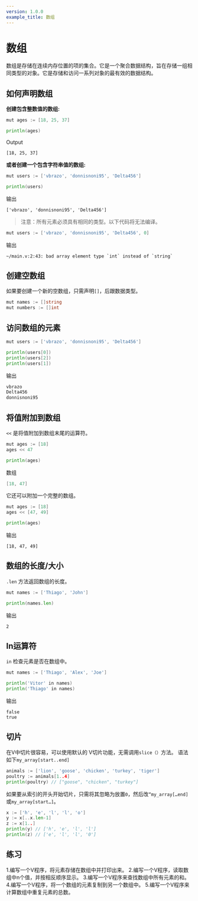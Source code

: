 ```yaml
---
version: 1.0.0
example_title: 数组
---
```


# 数组

数组是存储在连续内存位置的项的集合。它是一个聚合数据结构，旨在存储一组相同类型的对象。它是存储和访问一系列对象的最有效的数据结构。

## 如何声明数组

**创建包含整数值的数组:**

```go
mut ages := [18, 25, 37]

println(ages)
```

Output

```console
[18, 25, 37]
```

**或者创建一个包含字符串值的数组:**

```go
mut users := ['vbrazo', 'donnisnoni95', 'Delta456']

println(users)
```

输出

```
['vbrazo', 'donnisnoni95', 'Delta456']
```

> 注意：所有元素必须具有相同的类型。以下代码将无法编译。

```go
mut users := ['vbrazo', 'donnisnoni95', 'Delta456', 0]
```

输出

```
~/main.v:2:43: bad array element type `int` instead of `string`
```

## 创建空数组

如果要创建一个新的空数组，只需声明`[]`，后跟数据类型。

```go
mut names := []string
mut numbers := []int
```

## 访问数组的元素

```go
mut users := ['vbrazo', 'donnisnoni95', 'Delta456']

println(users[0])
println(users[2])
println(users[1])
```

输出

```go
vbrazo
Delta456
donnisnoni95
```

## 将值附加到数组

`<<` 是将值附加到数组末尾的运算符。

```go
mut ages := [18]
ages << 47

println(ages)
```

数组

```go
[18, 47]
```

它还可以附加一个完整的数组。

```go
mut ages := [18]
ages << [47, 49]

println(ages)
```

输出

```
[18, 47, 49]
```

## 数组的长度/大小

`.len` 方法返回数组的长度。

```go
mut names := ['Thiago', 'John']

println(names.len)
```

输出

```
2
```

## In运算符

`in` 检查元素是否在数组中。

```go
mut names := ['Thiago', 'Alex', 'Joe']

println('Vitor' in names)
println('Thiago' in names)
```

输出

```
false
true
```

## 切片

在V中切片很容易，可以使用默认的
V切片功能，无需调用`slice（）`方法。
语法如下`my_array[start..end]`

```go
animals := ['lion', 'goose', 'chicken', 'turkey', 'tiger']
poultry := animals[1..4]
println(poultry) // ["goose", "chicken", "turkey"]
```

如果要从索引的开头开始切片，只需将其忽略为放置`0`，然后改`“my_array[…end]`或`my_array[start…]`。

```go
x := ['h', 'e', 'l', 'l', 'o']
y := x[..x.len-1]
z := x[1..]
println(y) // ['h', 'e', 'l', 'l']
println(z) // ['e', 'l', 'l', '0']
```

## 练习
1.编写一个V程序，将元素存储在数组中并打印出来。
2.编写一个V程序，读取数组中n个值，并按相反顺序显示。
3.编写一个V程序来查找数组中所有元素的和。
4.编写一个V程序，将一个数组的元素复制到另一个数组中。
5.编写一个V程序来计算数组中重复元素的总数。

